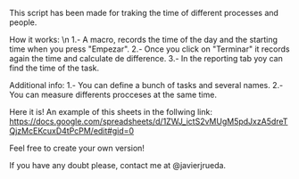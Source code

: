 This script has been made for traking the time of different processes and people. 

How it works:
	\n 1.- A macro, records the time of the day and the starting time when you press "Empezar".
	2.- Once you click on "Terminar" it records again the time and calculate de difference.
	3.- In the reporting tab yoy can find the time of the task.

Additional info:
	1.- You can define a bunch of tasks and several names.
	2.- You can measure differents procceses at the same time.

Here it is! An example of this sheets in the follwing link:
https://docs.google.com/spreadsheets/d/1ZWJ_ictS2vMUgM5pdJxzA5dreTQjzMcEKcuxD4tPcPM/edit#gid=0

Feel free to create your own version!

If you have any doubt please, contact me at @javierjrueda.